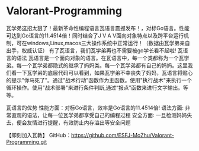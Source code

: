 # Valorant-Programming
瓦学弟这招太狠了！最新革命性编程语言瓦语言震撼发布！，对标Go语言。性能可达到Go语言的11.4514倍！同时结合了J V A V面向对象特点以及跨平台运行机制，可在windows,Linux,macos三大操作系统中正常运行！（数据由瓦学弟亲自出手，权威认证）
有了瓦语言，我们瓦学弟再也不需要被go学长看不起啦!
瓦语言的语法
瓦语言是一个面向对象的语言。在瓦语言中，每一个类都称为一个瓦学弟。每一个瓦学弟都隐式的继承了妈妈类。每一个瓦学弟都有自己的妈妈。这里我们看一下瓦学弟的底层代码可以看到，如果瓦学弟不幸丧失了妈妈，瓦语言将贴心的提示"你马死了"。通过"战术行动"函数作为主函数。使用"执行战术"来执行一个循环操作。使用"战术部署"来进行条件判断,通过“报点"函数来进行文字输出。等等。

瓦语言的优势
性能方面：对标Go语言，效率是Go语言的11.4514倍!
语法方面: 非常直观的语法，让每一位瓦学弟都享受自己的编程过程
安全方面: 一旦检测妈妈失去，便会友情进行提醒，有效防止内存溢出等安全问题

【即刻加入瓦教】
 GitHub：https://github.com/ESFJ-MoZhu/Valorant-Programming.git

